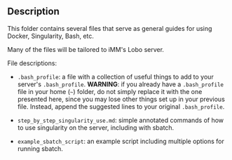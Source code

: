 ## Description

This folder contains several files that serve as general guides for using Docker, Singularity, Bash, etc.

Many of the files will be tailored to iMM's Lobo server.

File descriptions:

 - `.bash_profile`: a file with a collection of useful things to add to your server's `.bash_profile`. **WARNING**: if you already have a `.bash_profile` file in your home (`~`) folder, do not simply replace it with the one presented here, since you may lose other things set up in your previous file. Instead, append the suggested lines to your original `.bash_profile`.
 
 - `step_by_step_singularity_use.md`: simple annotated commands of how to use singularity on the server, including with sbatch.
 
 - `example_sbatch_script`: an example script including multiple options for running sbatch.

